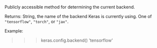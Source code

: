 Publicly accessible method for determining the current backend.

Returns:
    String, the name of the backend Keras is currently using. One of
        `"tensorflow"`, `"torch"`, or `"jax"`.

Example:

>>> keras.config.backend()
'tensorflow'

